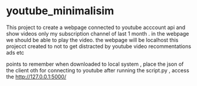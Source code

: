 # youtube_minimalisim

This project to create a webpage connected to youtube acccount api and show videos only my subscription channel of last 1 month .
in the webpage we should be able to play the video.
the webpage will be localhost 
this projecct created to not to get distracted by youtube video recommentations ads etc

points to remember
when downloaded to local system , place the json of the client oth for connecting to youtube
after running the script.py , access the http://127.0.0.1:5000/